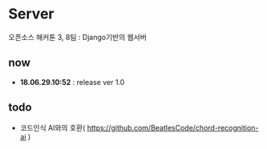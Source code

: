 # Server
오픈소스 해커톤 3, 8팀 :  Django기반의 웹서버

## now

* **18.06.29.10:52** : release ver 1.0 


## todo

* 코드인식 AI와의 호환( https://github.com/BeatlesCode/chord-recognition-ai )

